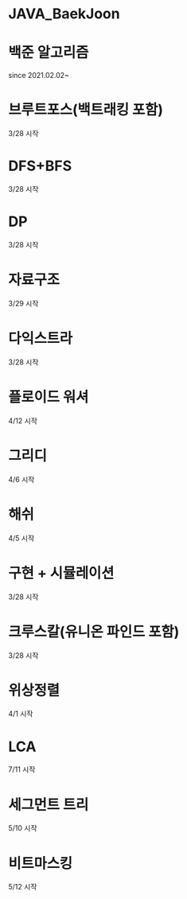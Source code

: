 # JAVA_BaekJoon
# 백준 알고리즘
since 2021.02.02~

# 브루트포스(백트래킹 포함) 
3/28 시작

# DFS+BFS 
3/28 시작

# DP 
3/28 시작

# 자료구조 
3/29 시작

# 다익스트라
3/28 시작

# 플로이드 워셔
4/12 시작

# 그리디
4/6 시작

# 해쉬 
4/5 시작

# 구현 + 시뮬레이션
3/28 시작

# 크루스칼(유니온 파인드 포함) 
3/28 시작

# 위상정렬 
4/1 시작

# LCA
7/11 시작

# 세그먼트 트리
5/10 시작

# 비트마스킹
5/12 시작
